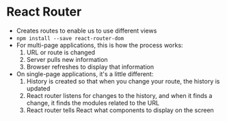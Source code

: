 # React Router

- Creates routes to enable us to use different views
- `npm install --save react-router-dom`
- For multi-page applications, this is how the process works:
  1. URL or route is changed
  2. Server pulls new information
  3. Browser refreshes to display that information
- On single-page applications, it's a little different: 
  1. History is created so that when you change your route, the history is updated
  2. React router listens for changes to the history, and when it finds a change, it finds the modules related to the URL
  3. React router tells React what components to display on the screen

